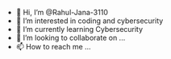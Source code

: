 - 👋 Hi, I’m @Rahul-Jana-3110
- 👀 I’m interested in coding and cybersecurity
- 🌱 I’m currently learning Cybersecurity
- 💞️ I’m looking to collaborate on ...
- 📫 How to reach me ...

<!---
Rahul-Jana-3110/Rahul-Jana-3110 is a ✨ special ✨ repository because its `README.md` (this file) appears on your GitHub profile.
You can click the Preview link to take a look at your changes.
--->
